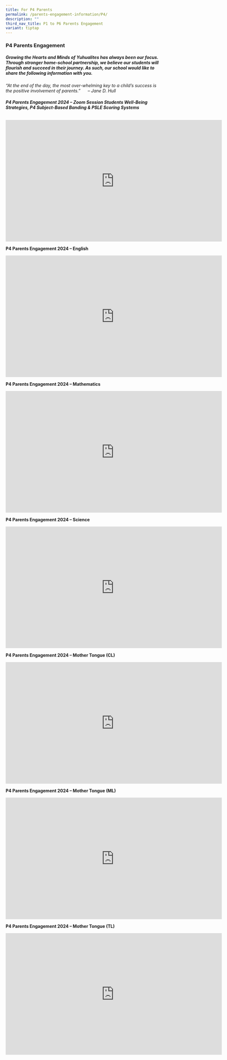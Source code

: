 ```yaml
---
title: For P4 Parents
permalink: /parents-engagement-information/P4/
description: ""
third_nav_title: P1 to P6 Parents Engagement
variant: tiptap
---
```

<h3>P4 Parents Engagement</h3>
<h5>Growing the Hearts and Minds of Yuhualites has always been our focus. Through stronger home-school partnership, we believe our students will flourish and succeed in their journey. As such, our school would like to share the following information with you.</h5>
<p><em>“At the end of the day, the most over-whelming key to a child’s success is the positive involvement of parents.”&nbsp; &nbsp; &nbsp; – Jane D. Hull</em>
</p>
<h6><strong>P4 Parents Engagement 2024 – Zoom Session Students Well-Being Strategies, P4 Subject-Based Banding &amp; PSLE Scoring Systems</strong></h6>
<div class="iframe-wrapper">
<iframe height="393" width="699" allowfullscreen="true" frameborder="0" src="https://www.youtube.com/embed/QpZiqkjACNs"></iframe>
</div>
<p><strong>P4 Parents Engagement 2024 – English</strong>
</p>
<div class="iframe-wrapper">
<iframe height="393" width="699" allowfullscreen="true" frameborder="0" src="https://www.youtube.com/embed/oGWLusBk9JM"></iframe>
</div>
<p><strong>P4 Parents Engagement 2024 – Mathematics</strong>
</p>
<div class="iframe-wrapper">
<iframe height="393" width="699" allowfullscreen="true" frameborder="0" src="https://www.youtube.com/embed/u6Mo8c_Ws1c"></iframe>
</div>
<p><strong>P4 Parents Engagement 2024 – Science</strong>
</p>
<div class="iframe-wrapper">
<iframe height="393" width="699" allowfullscreen="true" frameborder="0" src="https://www.youtube.com/embed/nUz5wgFrlNY"></iframe>
</div>
<p><strong>P4 Parents Engagement 2024 – Mother Tongue (CL)</strong>
</p>
<div class="iframe-wrapper">
<iframe height="393" width="699" allowfullscreen="true" frameborder="0" src="https://www.youtube.com/embed/LV2G_8lnT1Y"></iframe>
</div>
<p><strong>P4 Parents Engagement 2024 – Mother Tongue (ML)</strong>
</p>
<div class="iframe-wrapper">
<iframe height="393" width="699" allowfullscreen="true" frameborder="0" src="https://www.youtube.com/embed/k7yHlTw-qR4"></iframe>
</div>
<p><strong>P4 Parents Engagement 2024 – Mother Tongue (TL)</strong>
</p>
<div class="iframe-wrapper">
<iframe height="393" width="699" allowfullscreen="true" frameborder="0" src="https://www.youtube.com/embed/y94kQ2L9k-U"></iframe>
</div>
<p></p>